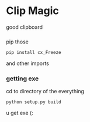 # Clip Magic

good clipboard 


### 

pip those

```
pip install cx_Freeze
```

and other imports


### getting exe

cd to directory of the everything

```
python setup.py build
```

u get exe (: